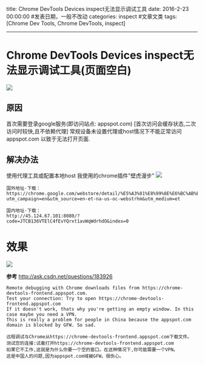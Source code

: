 title: Chrome DevTools Devices inspect无法显示调试工具
date: 2016-2-23 00:00:00 #发表日期，一般不改动
categories: inspect #文章文类
tags: [Chrome Dev Tools, Chrome DevTools, inspect]

---

# Chrome DevTools Devices inspect无法显示调试工具(页面空白)
![](http://7xnbs3.com1.z0.glb.clouddn.com/16-2-23/24830606.jpg)
<!--
-->

## 原因
首次需要登录google服务(即访问站点: appspot.com) [首次访问会缓存状态,二次访问时较快,且不依赖代理]
常规设备未设置代理或host情况下不能正常访问 appspot.com 以致于无法打开页面.

## 解决办法
使用代理工具或配置本地host
我使用的chrome插件"壁虎漫步"
![](http://7xnbs3.com1.z0.glb.clouddn.com/16-2-23/55846780.jpg)
<!--
-->

``` 
国外地址·下载：
https://chrome.google.com/webstore/detail/%E5%A3%81%E8%99%8E%E6%BC%AB%E6%AD%A5/iahlmnbegagknnkkldncbplimibpcomf?utm_campaign=en&utm_source=en-et-na-us-oc-webstrhm&utm_medium=et

国内地址·下载：
http://45.124.67.101:8080/?code=JTCB136VTElC4fEvYQrxt1avWqWdrhdO&index=0
```

# 效果
![](http://7xnbs3.com1.z0.glb.clouddn.com/16-2-23/74546907.jpg)
<!--
-->

**参考**
http://ask.csdn.net/questions/183926
```
Remote debugging with Chrome downloads files from https://chrome-devtools-frontend.appspot.com.
Test your connection: Try to open https://chrome-devtools-frontend.appspot.com
If it doesn't work, thats why you're getting an empty window. In this case maybe you need a VPN.
This is really a problem for people in China because the appspot.com domain is blocked by GFW. So sad.

远程调试与Chrome从https://chrome-devtools-frontend.appspot.com下载文件。
测试您的连接:试着打开https://chrome-devtools-frontend.appspot.com
如果它不工作,这就是为什么你要一个空的窗口。在这种情况下,你可能需要一个VPN。
这是中国人的问题,因为appspot.com域被GFW。很伤心。
```

<!-- more -->